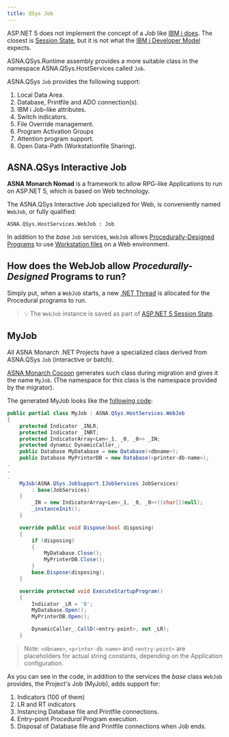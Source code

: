 ```yaml
---
title: QSys Job
---
```

ASP.NET 5 does not implement the concept of a *Job* like [IBM i does](/concepts/background/ibmi-job). The closest is [Session State](https://docs.microsoft.com/en-us/aspnet/core/fundamentals/app-state), but it is not what the [IBM i Developer Model](/concepts/background/ibmi-developer-model) expects.

ASNA.QSys.Runtime assembly provides a more suitable class in the namespace ASNA.QSys.HostServices called `Job`.

ASNA.QSys `Job` provides the following support:
1. Local Data Area.
2. Database, Printfile and ADO connection(s).
3. IBM i Job-like attributes.
4. Switch indicators.
5. File Override management.
6. Program Activation Groups
7. Attention program support.
8. Open Data-Path (Workstationfile Sharing).

## ASNA.QSys Interactive Job

**ASNA Monarch Nomad** is a framework to allow RPG-like Applications to run on ASP.NET 5, which is based on Web technology.

The ASNA.QSys Interactive Job specialized for Web, is conveniently named `WebJob`, or fully qualified:

```
ASNA.QSys.HostServices.WebJob : Job
```

In addition to the *base* `Job` services, `WebJob` allows [Procedurally-Designed Programs](https://en.wikipedia.org/wiki/Procedural_programming) to use [Workstation files](/concepts/program-structure/qsys-workstationfile) on a Web environment.

## How does the WebJob allow *Procedurally-Designed* Programs to run?

Simply put, when a `WebJob` starts, a new [.NET Thread](https://docs.microsoft.com/en-us/dotnet/api/system.threading.thread) is allocated for the Procedural programs to run.

>&#128161; The `WebJob` instance is saved as part of [ASP.NET 5 Session State](https://docs.microsoft.com/en-us/aspnet/core/fundamentals/app-state).

## MyJob

All ASNA Monarch .NET Projects have a specialized class derived from ASNA.QSys `Job` (interactive or batch).

[ASNA Monarch Cocoon](https://docs.asna.com/documentation/Help150/Main_Monarch_90.htm) generates such class during migration and gives it the name `MyJob`. (The namespace for this class is the namespace provided by the migrator).

The generated MyJob looks like the [following code](https://github.com/ASNA/SunFarm/blob/master/CustomerAppLogic/MyJob.cs):

~~~cs
public partial class MyJob : ASNA.QSys.HostServices.WebJob
{
    protected Indicator _INLR;
    protected Indicator _INRT;
    protected IndicatorArray<Len<_1, _0, _0>> _IN;
    protected dynamic DynamicCaller_;
    public Database MyDatabase = new Database(<dbname>);
    public Database MyPrinterDB = new Database(<printer-db-name>);
.
.
.
    MyJob(ASNA.QSys.JobSupport.IJobServices JobServices)
        : base(JobServices)
    {
        _IN = new IndicatorArray<Len<_1, _0, _0>>((char[])null);
        _instanceInit();
    }

    override public void Dispose(bool disposing)
    {
        if (disposing)
        {
            MyDatabase.Close();
            MyPrinterDB.Close();
        }
        base.Dispose(disposing);
    }

    override protected void ExecuteStartupProgram()
    {
        Indicator _LR = '0';
        MyDatabase.Open();
        MyPrinterDB.Open();

        DynamicCaller_.CallD(<entry-point>, out _LR);
    }
~~~

> Note: `<dbname>`, `<printer-db-name>` and `<entry-point>` are placeholders for actual string constants, depending on the Application configuration. 

As you can see in the code, in addition to the services the *base* class `WebJob` provides, the Project's Job (MyJob), adds support for:

1. Indicators (100 of them)
2. LR and RT indicators
3. Instancing Database file and Printfile connections.
4. Entry-point *Procedural* Program execution.
5. Disposal of Database file and Printfile connections when Job ends.

